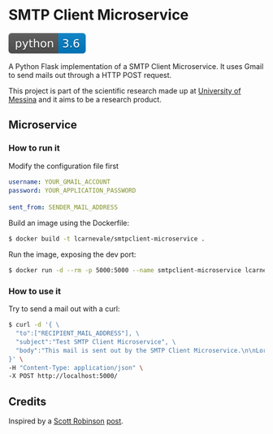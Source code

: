 # SMTP Client Microservice
![Alt text](./docs/shields/python-3.6-blue.svg)

A Python Flask implementation of a SMTP Client Microservice. It uses Gmail to send mails out through a HTTP POST request.

This project is part of the scientific research made up at [University of Messina](https://www.unime.it/en) and it aims to be a research product.

## Microservice

### How to run it
Modify the configuration file first
```yaml
username: YOUR_GMAIL_ACCOUNT
password: YOUR_APPLICATION_PASSWORD

sent_from: SENDER_MAIL_ADDRESS
```

Build an image using the Dockerfile:
```bash
$ docker build -t lcarnevale/smtpclient-microservice .
```

Run the image, exposing the dev port:
```bash
$ docker run -d --rm -p 5000:5000 --name smtpclient-microservice lcarnevale/smtpclient-microservice
```

### How to use it
Try to send a mail out with a curl:
```bash
$ curl -d '{ \
  "to":["RECIPIENT_MAIL_ADDRESS"], \
  "subject":"Test SMTP Client Microservice", \
  "body":"This mail is sent out by the SMTP Client Microservice.\n\nLorenzo" \
}' \
-H "Content-Type: application/json" \
-X POST http://localhost:5000/
```

## Credits
Inspired by a [Scott Robinson](https://twitter.com/ScottWRobinson) [post](https://stackabuse.com/how-to-send-emails-with-gmail-using-python/).

